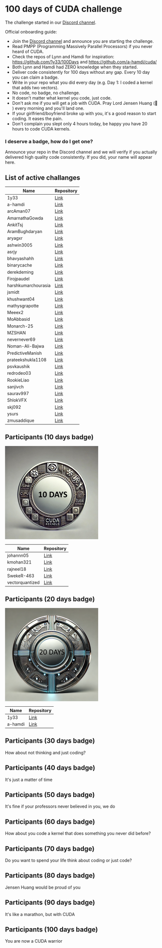 # 100 days of CUDA challenge

The challenge started in our [Discord channel](https://discord.gg/4Tg4TkJQzE).

Official onboarding guide:

- Join the [Discord channel](https://discord.gg/4Tg4TkJQzE) and announce you are starting the challenge.
- Read PMPP (Programming Massively Parallel Processors) if you never heard of CUDA.
- Check the repos of Lynn and Hamdi for inspiration: https://github.com/1y33/100Days and https://github.com/a-hamdi/cuda/
- Both Lynn and Hamdi had ZERO knowledge when they started.
- Deliver code consistently for 100 days without any gap. Every 10 day you can claim a badge.
- Write in your repo what you did every day (e.g. Day 1: I coded a kernel that adds two vectors).
- No code, no badge, no challenge.
- It doesn't matter what kernel you code, just code.
- Don't ask me if you will get a job with CUDA. Pray Lord Jensen Huang (🙏 ) every morning and you'll land one.
- If your girlfriend/boyfriend broke up with you, it's a good reason to start coding. It eases the pain.
- Don't complain you slept only 4 hours today, be happy you have 20 hours to code CUDA kernels.

### I deserve a badge, how do I get one?

Announce your repo in the Discord channel and we will verify if you actually delivered high quality code consistently. If you did, your name will appear here.

## List of active challanges

| Name                | Repository                                                                                  |
| ------------------- | ------------------------------------------------------------------------------------------- |
| 1y33                | [Link](https://github.com/1y33/100Days)                                                     |
| a-hamdi             | [Link](https://github.com/a-hamdi/cuda)                                                     |
| arcAman07           | [Link](https://github.com/arcAman07/100-Days-of-GPU-Programming)                            |
| AmarnathaGowda      | [Link](https://github.com/AmarnathaGowda/50daysCUDA)                                        |
| AnkitTsj            | [Link](https://github.com/AnkitTsj/cuda_learning)                                           |
| AramBughdaryan      | [Link](https://github.com/AramBughdaryan/cuda)                                              |
| aryagxr             | [Link](https://github.com/aryagxr/cuda)                                                     |
| ashwin3005          | [Link](https://github.com/ashwin3005/CUDA)                                                  |
| asrjy               | [Link](https://github.com/asrjy/gpu)                                                        |
| bhavyashahh         | [Link](https://github.com/bhavyashahh/nexus-ai/tree/main/projects/bhavya-100-days-of-cuda/) |
| binarycache         | [Link](https://github.com/binarycache/100-days-of-GPU)                                      |
| derekdeming         | [Link](https://github.com/derekdeming/tinyCuda)                                             |
| Firojpaudel         | [Link](https://github.com/Firojpaudel/100_days_of_CUDA)                                     |
| harshkumarchourasia | [Link](https://github.com/harshkumarchourasia/100DaysOfGPU)                                 |
| jsmidt              | [Link](https://github.com/jsmidt/100-days-of-grind)                                         |
| khushwant04         | [Link](https://github.com/khushwant04/100-Days-CUDA)                                        |
| mathysgrapotte      | [Link](https://github.com/mathysgrapotte/100DaysCUDA/)                                      |
| Meeex2              | [Link](https://github.com/Meeex2/cuda/)                                                     |
| MoAbbasid           | [Link](https://github.com/MoAbbasid/100DaysCUDA/)                                           |
| Monarch-25          | [Link](https://github.com/Monarch-25/100-nights-of-Cuda)                                    |
| MZSHAN              | [Link](https://github.com/MZSHAN/iqra/tree/main/100daysCuda)                                |
| nevernever69        | [Link](https://github.com/nevernever69/100-days-of-cuda)                                    |
| Noman-Ali-Bajwa     | [Link](https://github.com/Noman-Ali-Bajwa/100-days-of-cuda/)                                |
| PredictiveManish    | [Link](https://github.com/PredictiveManish/100days)                                         |
| prateekshukla1108   | [Link](https://github.com/prateekshukla1108/100-daysofcuda)                                 |
| psvkaushik          | [Link](https://github.com/psvkaushik/100_Days_CUDA)                                         |
| redrodeo03          | [Link](https://github.com/redrodeo03/cuda-kernels/)                                         |
| RookieLiao          | [Link](https://github.com/RookieLiao/tiny-cuda-examples)                                    |
| sanjivch            | [Link](https://github.com/sanjivch/100-days-of-gpu)                                         |
| saurav997           | [Link](https://github.com/saurav997/100DaysOfCuda)                                          |
| ShlokVFX            | [Link](https://github.com/ShlokVFX/100-days-cuda/)                                          |
| skj092              | [Link](https://github.com/skj092/cuda-programming)                                          |
| ysurs               | [Link](https://github.com/ysurs/cuda-100-days)                                              |
| zmusaddique         | [Link](https://github.com/zmusaddique/100daysCUDA)                                          |



## Participants (10 days badge)

![Badge 10 days](badges/badge_10_days_small.jpeg)

| Name            | Repository                                               |
| --------------- | -------------------------------------------------------- |
| johannn05       | [Link](https://github.com/johannn05/100DaysCUDA/)        |
| kmohan321       | [Link](https://github.com/kmohan321/CUDA)                |
| rajneel18       | [Link](https://github.com/rajneel18/100_CUDA_Kernels)    |
| SwekeR-463      | [Link](https://github.com/SwekeR-463/100kernels)         |
| vectorquantized | [Link](https://github.com/vectorquantized/100daysofcuda) |


## Participants (20 days badge)

![Badge 20 days](badges/badge_20_days_small.png)

| Name    | Repository                               |
| ------- | ---------------------------------------- |
| 1y33    | [Link](https://github.com/1y33/100Days)  |
| a-hamdi | [Link](https://github.com/a-hamdi/cuda/) |

## Participants (30 days badge)

How about not thinking and just coding?

## Participants (40 days badge)

It's just a matter of time

## Participants (50 days badge)

It's fine if your professors never believed in you, we do

## Participants (60 days badge)

How about you code a kernel that does something you never did before?

## Participants (70 days badge)

Do you want to spend your life think about coding or just code?

## Participants (80 days badge)

Jensen Huang would be proud of you

## Participants (90 days badge)

It's like a marathon, but with CUDA

## Participants (100 days badge)

You are now a CUDA warrior
